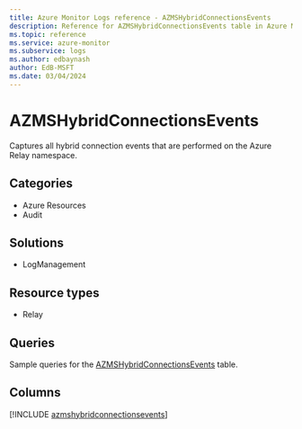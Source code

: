 ```yaml
---
title: Azure Monitor Logs reference - AZMSHybridConnectionsEvents
description: Reference for AZMSHybridConnectionsEvents table in Azure Monitor Logs.
ms.topic: reference
ms.service: azure-monitor
ms.subservice: logs
ms.author: edbaynash
author: EdB-MSFT
ms.date: 03/04/2024
---
```


# AZMSHybridConnectionsEvents

Captures all hybrid connection events that are performed on the Azure Relay namespace.


## Categories

- Azure Resources
- Audit

## Solutions

- LogManagement

## Resource types

- Relay

## Queries

 Sample queries for the [AZMSHybridConnectionsEvents](/azure/azure-monitor/reference/queries/azmshybridconnectionsevents) table.


## Columns
  
[!INCLUDE [azmshybridconnectionsevents](.././tables/includes/azmshybridconnectionsevents-include.md)]

